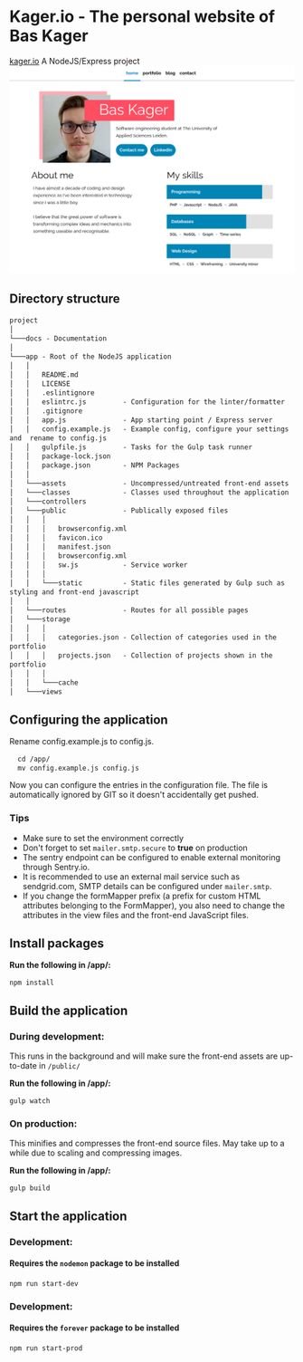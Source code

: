 # Kager.io - The personal website of Bas Kager
[kager.io](https://kager.io)
A NodeJS/Express project
[![Kager.io screenshot](docs/img/site-screenshot.png)](https://kager.io)

## Directory structure

```shell
project
│   
└───docs - Documentation
│
└───app - Root of the NodeJS application
│   │
│   │   README.md
│   │   LICENSE
│   │   .eslintignore
│   │   eslintrc.js         - Configuration for the linter/formatter
│   │   .gitignore
│   │   app.js              - App starting point / Express server
│   │   config.example.js   - Example config, configure your settings and  rename to config.js
│   │   gulpfile.js         - Tasks for the Gulp task runner
│   │   package-lock.json
│   │   package.json        - NPM Packages
│   │
│   └───assets              - Uncompressed/untreated front-end assets
│   └───classes             - Classes used throughout the application
│   └───controllers
│   └───public              - Publically exposed files
│   │   │   
│   │   │   browserconfig.xml
│   │   │   favicon.ico
│   │   │   manifest.json
│   │   │   browserconfig.xml
│   │   │   sw.js           - Service worker
│   │   │
│   │   └───static          - Static files generated by Gulp such as styling and front-end javascript
│   │ 
│   └───routes              - Routes for all possible pages
│   └───storage
│   │   │
│   │   │   categories.json - Collection of categories used in the portfolio
│   │   │   projects.json   - Collection of projects shown in the portfolio
│   │   │
│   │   └───cache
│   └───views
```

## Configuring the application
Rename config.example.js to config.js.

```shell
  cd /app/
  mv config.example.js config.js
```

Now you can configure the entries in the configuration file. The file is automatically ignored by GIT so it doesn't accidentally get pushed.

### Tips

- Make sure to set the environment correctly
- Don't forget to set `mailer.smtp.secure` to **true** on production
- The sentry endpoint can be configured to enable external monitoring through Sentry.io.
- It is recommended to use an external mail service such as sendgrid.com, SMTP details can be configured under `mailer.smtp`.
- If you change the formMapper prefix (a prefix for custom HTML attributes belonging to the FormMapper), you also need to change the attributes in the view files and the front-end JavaScript files.

## Install packages

**Run the following in /app/:**

```shell
npm install
```

## Build the application

### During development:

This runs in the background and will make sure the front-end assets are up-to-date in `/public/`

**Run the following in /app/:**

```shell
gulp watch
```

### On production:

This minifies and compresses the front-end source files. May take up to a while due to scaling and compressing images.

**Run the following in /app/:**

```shell
gulp build
```

## Start the application

### Development:

#### Requires the `nodemon` package to be installed

```shell
npm run start-dev
```

### Development:

#### Requires the `forever` package to be installed

```shell
npm run start-prod
```
